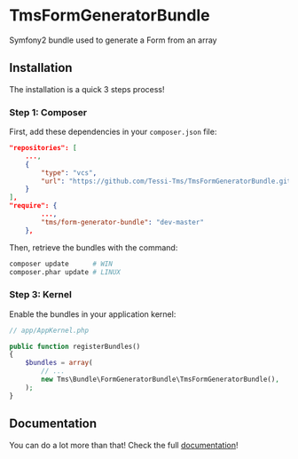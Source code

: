 TmsFormGeneratorBundle
======================

Symfony2 bundle used to generate a Form from an array

Installation
------------

The installation is a quick 3 steps process!

### Step 1: Composer

First, add these dependencies in your `composer.json` file:

```json
"repositories": [
    ...,
    {
        "type": "vcs",
        "url": "https://github.com/Tessi-Tms/TmsFormGeneratorBundle.git"
    }
],
"require": {
        ...,
        "tms/form-generator-bundle": "dev-master"
    },
```

Then, retrieve the bundles with the command:

```sh
composer update      # WIN
composer.phar update # LINUX
```

### Step 3: Kernel

Enable the bundles in your application kernel:

```php
// app/AppKernel.php

public function registerBundles()
{
    $bundles = array(
        // ...
        new Tms\Bundle\FormGeneratorBundle\TmsFormGeneratorBundle(),
    );
}
```

Documentation
-------------

You can do a lot more than that! Check the full [documentation](https://github.com/Tessi-Tms/TmsFormGeneratorBundle/blob/master/Resources/doc/index.md)!

